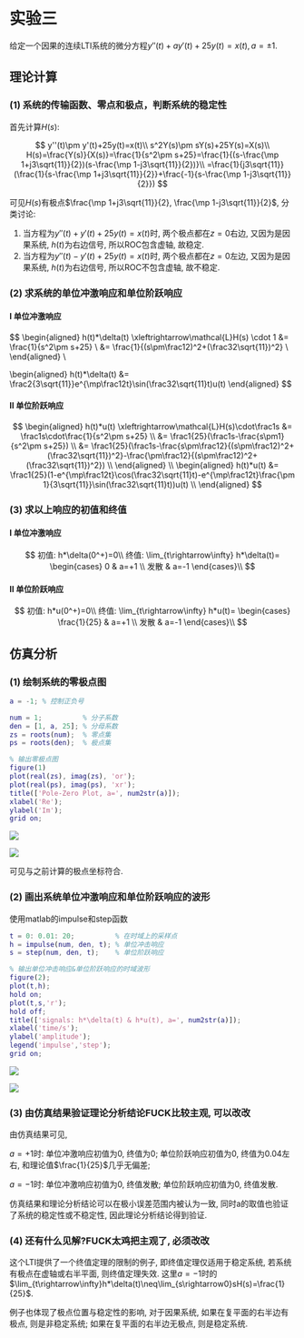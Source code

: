 # 实验三

给定一个因果的连续LTI系统的微分方程$y''(t)+ay'(t)+25y(t)=x(t), a=\pm 1$.

## 理论计算

### (1) 系统的传输函数、零点和极点，判断系统的稳定性

首先计算$H(s)$:

$$
y''(t)\pm y'(t)+25y(t)=x(t)\\
s^2Y(s)\pm sY(s)+25Y(s)=X(s)\\
H(s)=\frac{Y(s)}{X(s)}=\frac{1}{s^2\pm s+25}=\frac{1}{(s-\frac{\mp 1+j3\sqrt{11}}{2})(s-\frac{\mp 1-j3\sqrt{11}}{2})}\\
=\frac{1}{j3\sqrt{11}}(\frac{1}{s-\frac{\mp 1+j3\sqrt{11}}{2}}+\frac{-1}{s-\frac{\mp 1-j3\sqrt{11}}{2}})
$$

可见$H(s)$有极点$\frac{\mp 1+j3\sqrt{11}}{2}, \frac{\mp 1-j3\sqrt{11}}{2}$, 分类讨论:

1. 当方程为$y''(t)+ y'(t)+25y(t)=x(t)$时, 两个极点都在$z=0$右边, 又因为是因果系统, $h(t)$为右边信号, 所以ROC包含虚轴, 故稳定.
2. 当方程为$y''(t)- y'(t)+25y(t)=x(t)$时, 两个极点都在$z=0$左边, 又因为是因果系统, $h(t)$为右边信号, 所以ROC不包含虚轴, 故不稳定.

### (2) 求系统的单位冲激响应和单位阶跃响应

#### I 单位冲激响应

$$
\begin{aligned}
h(t)*\delta(t) \xleftrightarrow\mathcal{L}H(s) \cdot 1 
&= \frac{1}{s^2\pm s+25} \\
&= \frac{1}{(s\pm\frac12)^2+(\frac32\sqrt{11})^2} \\
\end{aligned} \\

\begin{aligned}
h(t)*\delta(t) 
&= \frac2{3\sqrt{11}}e^{\mp\frac12t}\sin(\frac32\sqrt{11}t)u(t)
\end{aligned}
$$

#### II 单位阶跃响应

$$
\begin{aligned}
h(t)*u(t) \xleftrightarrow\mathcal{L}H(s)\cdot\frac1s
&= \frac1s\cdot\frac{1}{s^2\pm s+25} \\
&= \frac1{25}(\frac1s-\frac{s\pm1}{s^2\pm s+25}) \\
&= \frac1{25}(\frac1s-\frac{s\pm\frac12}{(s\pm\frac12)^2+(\frac32\sqrt{11})^2}-\frac{\pm\frac12}{(s\pm\frac12)^2+(\frac32\sqrt{11})^2}) \\
\end{aligned} \\
\begin{aligned}
h(t)*u(t) 
&= \frac1{25}(1-e^{\mp\frac12t}\cos(\frac32\sqrt{11}t)-e^{\mp\frac12t}\frac{\pm 1}{3\sqrt{11}}\sin(\frac32\sqrt{11}t))u(t) \\
\end{aligned}
$$

### (3) 求以上响应的初值和终值

#### I 单位冲激响应

$$
初值: h*\delta(0^+)=0\\
终值: \lim_{t\rightarrow\infty} h*\delta(t)=
\begin{cases}
0 & a=+1 \\
发散 & a=-1
\end{cases}\\
$$

#### II 单位阶跃响应

$$
初值: h*u(0^+)=0\\
终值: \lim_{t\rightarrow\infty} h*u(t)=
\begin{cases}
\frac{1}{25} & a=+1 \\
发散 & a=-1
\end{cases}\\
$$

## 仿真分析

### (1) 绘制系统的零极点图

```matlab
a = -1; % 控制正负号

num = 1;          % 分子系数
den = [1, a, 25]; % 分母系数
zs = roots(num);  % 零点集
ps = roots(den);  % 极点集

% 输出零极点图
figure(1)
plot(real(zs), imag(zs), 'or');
plot(real(ps), imag(ps), 'xr');
title(['Pole-Zero Plot, a=', num2str(a)]);
xlabel('Re');
ylabel('Im');
grid on;
```

![](figure1+1.png)

![](figure1-1.png)

可见与之前计算的极点坐标符合.

### (2) 画出系统单位冲激响应和单位阶跃响应的波形

使用matlab的impulse和step函数

```matlab
t = 0: 0.01: 20;          % 在时域上的采样点
h = impulse(num, den, t); % 单位冲击响应
s = step(num, den, t);    % 单位阶跃响应

% 输出单位冲击响应&单位阶跃响应的时域波形
figure(2);
plot(t,h); 
hold on;
plot(t,s,'r'); 
hold off;
title(['signals: h*\delta(t) & h*u(t), a=', num2str(a)]);
xlabel('time/s');
ylabel('amplitude');
legend('impulse','step');
grid on;
```

![](figure2+1.png)

![](figure2-1.png)

### (3) 由仿真结果验证理论分析结论FUCK比较主观, 可以改改

由仿真结果可见,

$a=+1$时: 单位冲激响应初值为0, 终值为0; 单位阶跃响应初值为0, 终值为0.04左右, 和理论值$\frac{1}{25}$几乎无偏差;

$a=-1$时: 单位冲激响应初值为0, 终值发散; 单位阶跃响应初值为0, 终值发散.

仿真结果和理论分析结论可以在极小误差范围内被认为一致, 同时a的取值也验证了系统的稳定性或不稳定性, 因此理论分析结论得到验证.

### (4) 还有什么见解?FUCK太鸡把主观了, 必须改改

这个LTI提供了一个终值定理的限制的例子, 即终值定理仅适用于稳定系统, 若系统有极点在虚轴或右半平面, 则终值定理失效. 这里$a=-1$时的$\lim_{t\rightarrow\infty}h*\delta(t)\neq\lim_{s\rightarrow0}sH(s)=\frac{1}{25}$.

例子也体现了极点位置与稳定性的影响, 对于因果系统, 如果在复平面的右半边有极点, 则是非稳定系统; 如果在复平面的右半边无极点, 则是稳定系统.
